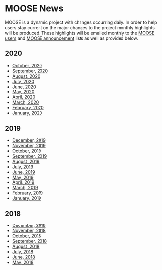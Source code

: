 # MOOSE News

MOOSE is a dynamic project with changes occurring daily. In order to help users stay current on the
major changes to the project monthly highlights will be produced. These highlights will be emailed
monthly to the [MOOSE users](contact_us.md) and [MOOSE announcement](contact_us.md) lists as well as
provided below.

## 2020

- [October, 2020](2020_10.md)
- [September, 2020](2020_09.md)
- [August, 2020](2020_08.md)
- [July, 2020](2020_07.md)
- [June, 2020](2020_06.md)
- [May, 2020](2020_05.md)
- [April, 2020](2020_04.md)
- [March, 2020](2020_03.md)
- [February, 2020](2020_02.md)
- [January, 2020](2020_01.md)

## 2019

- [December, 2019](2019_12.md)
- [November, 2019](2019_11.md)
- [October, 2019](2019_10.md)
- [September, 2019](2019_09.md)
- [August, 2019](2019_08.md)
- [July, 2019](2019_07.md)
- [June, 2019](2019_06.md)
- [May, 2019](2019_05.md)
- [April, 2019](2019_04.md)
- [March, 2019](2019_03.md)
- [February, 2019](2019_02.md)
- [January, 2019](2019_01.md)

## 2018

- [December, 2018](2018_12.md)
- [November, 2018](2018_11.md)
- [October, 2018](2018_10.md)
- [September, 2018](2018_09.md)
- [August, 2018](2018_08.md)
- [July, 2018](2018_07.md)
- [June, 2018](2018_06.md)
- [May, 2018](2018_05.md)
